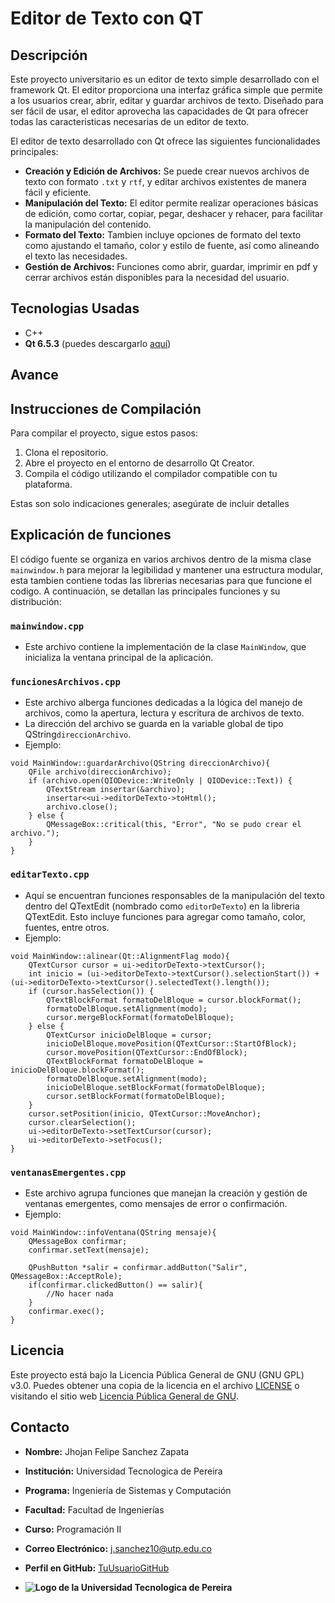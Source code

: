 # Editor de Texto con QT 

## Descripción
Este proyecto universitario es un editor de texto simple desarrollado con el framework Qt. El editor proporciona una interfaz gráfica simple que permite a los usuarios crear, abrir, editar y guardar archivos de texto. Diseñado para ser fácil de usar, el editor aprovecha las capacidades de Qt para ofrecer todas las caracteristicas necesarias de un editor de texto.

El editor de texto desarrollado con Qt ofrece las siguientes funcionalidades principales:

- **Creación y Edición de Archivos:** Se puede crear nuevos archivos de texto con formato `.txt` y `rtf`, y editar archivos existentes de manera fácil y eficiente.
- **Manipulación del Texto:** El editor permite realizar operaciones básicas de edición, como cortar, copiar, pegar, deshacer y rehacer, para facilitar la manipulación del contenido.
- **Formato del Texto:** Tambien incluye opciones de formato del texto como ajustando el tamaño, color y estilo de fuente, así como alineando el texto las necesidades.
- **Gestión de Archivos:** Funciones como abrir, guardar, imprimir en pdf y cerrar archivos están disponibles para la necesidad del usuario.

## Tecnologias Usadas
- C++
- **Qt 6.5.3** (puedes descargarlo [aquí](https://www.qt.io/download-qt-installer-oss?hsCtaTracking=99d9dd4f-5681-48d2-b096-470725510d34%7C074ddad0-fdef-4e53-8aa8-5e8a876d6ab4))
## Avance
<!-- Colocar imganes del proyecto -->

## Instrucciones de Compilación
Para compilar el proyecto, sigue estos pasos:

1. Clona el repositorio.
2. Abre el proyecto en el entorno de desarrollo Qt Creator.
3. Compila el código utilizando el compilador compatible con tu plataforma.

Estas son solo indicaciones generales; asegúrate de incluir detalles

## Explicación de funciones
El código fuente se organiza en varios archivos dentro de la misma clase `mainwindow.h` para mejorar la legibilidad y mantener una estructura modular, esta tambien contiene todas las librerias necesarias para que funcione el codigo. A continuación, se detallan las principales funciones y su distribución:
### `mainwindow.cpp`
- Este archivo contiene la implementación de la clase `MainWindow`, que inicializa la ventana principal de la aplicación.
### `funcionesArchivos.cpp`
- Este archivo alberga funciones dedicadas a la lógica del manejo de archivos, como la apertura, lectura y escritura de archivos de texto.
- La dirección del archivo se guarda en la variable global de tipo QString`direccionArchivo`.
- Ejemplo:
```
void MainWindow::guardarArchivo(QString direccionArchivo){
    QFile archivo(direccionArchivo);
    if (archivo.open(QIODevice::WriteOnly | QIODevice::Text)) {
        QTextStream insertar(&archivo);
        insertar<<ui->editorDeTexto->toHtml();
        archivo.close();
    } else {
        QMessageBox::critical(this, "Error", "No se pudo crear el archivo.");
    }
}
```
### `editarTexto.cpp`
- Aquí se encuentran funciones responsables de la manipulación del texto dentro del QTextEdit (nombrado como `editorDeTexto`) en la libreria QTextEdit. Esto incluye funciones para agregar como tamaño, color, fuentes, entre otros.
- Ejemplo:
```
void MainWindow::alinear(Qt::AlignmentFlag modo){
    QTextCursor cursor = ui->editorDeTexto->textCursor();
    int inicio = (ui->editorDeTexto->textCursor().selectionStart()) + (ui->editorDeTexto->textCursor().selectedText().length());
    if (cursor.hasSelection()) {
        QTextBlockFormat formatoDelBloque = cursor.blockFormat();
        formatoDelBloque.setAlignment(modo);
        cursor.mergeBlockFormat(formatoDelBloque);
    } else {
        QTextCursor inicioDelBloque = cursor;
        inicioDelBloque.movePosition(QTextCursor::StartOfBlock);
        cursor.movePosition(QTextCursor::EndOfBlock);
        QTextBlockFormat formatoDelBloque = inicioDelBloque.blockFormat();
        formatoDelBloque.setAlignment(modo);
        inicioDelBloque.setBlockFormat(formatoDelBloque);
        cursor.setBlockFormat(formatoDelBloque);
    }
    cursor.setPosition(inicio, QTextCursor::MoveAnchor);
    cursor.clearSelection();
    ui->editorDeTexto->setTextCursor(cursor);
    ui->editorDeTexto->setFocus();
}
```

### `ventanasEmergentes.cpp`
- Este archivo agrupa funciones que manejan la creación y gestión de ventanas emergentes, como mensajes de error o confirmación.
- Ejemplo:
```
void MainWindow::infoVentana(QString mensaje){
    QMessageBox confirmar;
    confirmar.setText(mensaje);

    QPushButton *salir = confirmar.addButton("Salir", QMessageBox::AcceptRole);
    if(confirmar.clickedButton() == salir){
        //No hacer nada
    }
    confirmar.exec();
}
```
## Licencia
Este proyecto está bajo la Licencia Pública General de GNU (GNU GPL) v3.0. Puedes obtener una copia de la licencia en el archivo [LICENSE](archivo_licencia) o visitando el sitio web [Licencia Pública General de GNU](https://www.gnu.org/licenses/gpl-3.0.html).
## Contacto
- **Nombre:** Jhojan Felipe Sanchez Zapata
- **Institución:** Universidad Tecnologica de Pereira
- **Programa:** Ingeniería de Sistemas y Computación 
- **Facultad:** Facultad de Ingenierías
- **Curso:** Programación II
- **Correo Electrónico:** [j.sanchez10@utp.edu.co](mailto:j.sanchez10@utp.edu.co)
- **Perfil en GitHub:** [TuUsuarioGitHub](https://github.com/TuUsuarioGitHub)


- **![Logo de la Universidad Tecnologica de Pereira](https://upload.wikimedia.org/wikipedia/commons/thumb/2/2c/Logo_U.T.P.png/320px-Logo_U.T.P.png)**